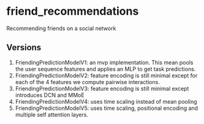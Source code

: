 # friend_recommendations
Recommending friends on a social network

## Versions

1. FriendingPredictionModelV1: an mvp implementation. This mean pools the user sequence features and applies an MLP to get task predictions.
2. FriendingPredictionModelV2: feature encoding is still minimal except for each of the 4 features we compute pairwise interactions.
3. FriendingPredictionModelV3: feature encoding is still minimal except introduces DCN and MMoE
4. FriendingPredictionModelV4: uses time scaling instead of mean pooling
5. FriendingPredictionModelV5: uses time scaling, positional encoding and multiple self attention layers.

